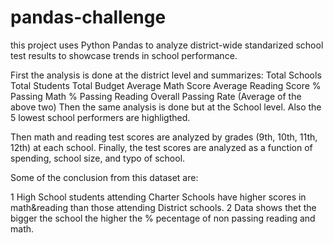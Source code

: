 # pandas-challenge
this project uses Python Pandas to analyze district-wide standarized
school test results to showcase trends in school performance.

First the analysis is done at the district level and summarizes: 
    Total Schools
    Total Students
    Total Budget
    Average Math Score
    Average Reading Score
    % Passing Math
    % Passing Reading
    Overall Passing Rate (Average of the above two)
Then the same analysis is done but at the School level. 
Also the 5 lowest school performers are highligthed.

Then math and reading test scores are analyzed by grades (9th, 10th, 11th, 12th) 
at each school.
Finally, the test scores are analyzed as a function of spending, 
school size, and typo of school.

Some of the conclusion from this dataset are:

1 High School students attending Charter Schools have higher 
scores in math&reading than those attending District schools. 
2 Data shows thet the bigger the school the higher the % 
pecentage of non passing reading and math. 


